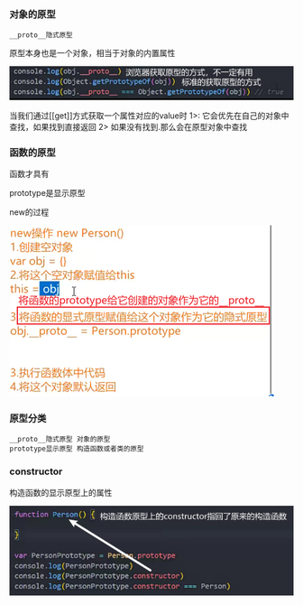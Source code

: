 ### 对象的原型

```
__proto__隐式原型
```

原型本身也是一个对象，相当于对象的内置属性

![image-20230917165136148](img/image-20230917165136148.png)

当我们通过[[get]]方式获取一个属性对应的value时
1>: 它会优先在自己的对象中查找，如果找到直接返回
2> 如果没有找到.那么会在原型对象中查找

### 函数的原型

函数才具有

prototype是显示原型

new的过程

![image-20230917191134860](img/image-20230917191134860.png)

### 原型分类

```
__proto__隐式原型 对象的原型
prototype显示原型 构造函数或者类的原型
```

### constructor

构造函数的显示原型上的属性

![image-20230917203556534](img/image-20230917203556534.png)